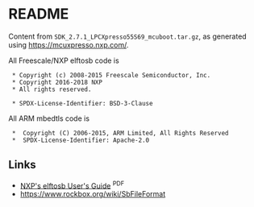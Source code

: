 # README

Content from `SDK_2.7.1_LPCXpresso55S69_mcuboot.tar.gz`, as generated using <https://mcuxpresso.nxp.com/>.

All Freescale/NXP elftosb code is
```
 * Copyright (c) 2008-2015 Freescale Semiconductor, Inc.
 * Copyright 2016-2018 NXP
 * All rights reserved.

 * SPDX-License-Identifier: BSD-3-Clause
```

All ARM mbedtls code is 
```
 *  Copyright (C) 2006-2015, ARM Limited, All Rights Reserved
 *  SPDX-License-Identifier: Apache-2.0
```

## Links

- [NXP's elftosb User's Guide](https://www.nxp.com/docs/en/user-guide/MBOOTELFTOSBUG.pdf) <sup>PDF</sup>
- <https://www.rockbox.org/wiki/SbFileFormat>
